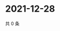 # 2021-12-28

共 0 条

<!-- BEGIN WEIBO -->
<!-- 最后更新时间 Tue Dec 28 2021 07:14:35 GMT+0800 (China Standard Time) -->

<!-- END WEIBO -->
